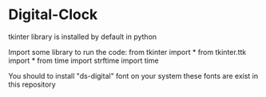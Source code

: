 # Digital-Clock

tkinter library is installed by default in python


Import some library to run the code:
from tkinter import *
from tkinter.ttk import *
from time import strftime
import time


You should to install "ds-digital" font on your system
these fonts are exist in this repository
